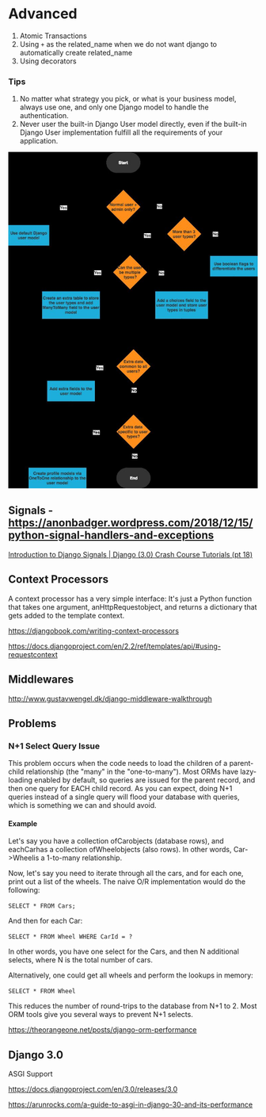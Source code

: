 # Advanced

1. Atomic Transactions
2. Using `+` as the related_name when we do not want django to automatically create related_name
3. Using decorators

### Tips

1. No matter what strategy you pick, or what is your business model, always use one, and only one Django model to handle the authentication.
2. Never user the built-in Django User model directly, even if the built-in Django User implementation fulfill all the requirements of your application.

![image](../../media/Advanced-image1.jpg)

## Signals - https://anonbadger.wordpress.com/2018/12/15/python-signal-handlers-and-exceptions

[Introduction to Django Signals | Django (3.0) Crash Course Tutorials (pt 18)](https://www.youtube.com/watch?v=Kc1Q_ayAeQk&list=PL-51WBLyFTg2vW-_6XBoUpE7vpmoR3ztO&index=18)

## Context Processors

A context processor has a very simple interface: It's just a Python function that takes one argument, anHttpRequestobject, and returns a dictionary that gets added to the template context.

https://djangobook.com/writing-context-processors

https://docs.djangoproject.com/en/2.2/ref/templates/api/#using-requestcontext

## Middlewares

http://www.gustavwengel.dk/django-middleware-walkthrough

## Problems

### N+1 Select Query Issue

This problem occurs when the code needs to load the children of a parent-child relationship (the "many" in the "one-to-many"). Most ORMs have lazy-loading enabled by default, so queries are issued for the parent record, and then one query for EACH child record. As you can expect, doing N+1 queries instead of a single query will flood your database with queries, which is something we can and should avoid.

#### Example

Let's say you have a collection ofCarobjects (database rows), and eachCarhas a collection ofWheelobjects (also rows). In other words, Car->Wheelis a 1-to-many relationship.

Now, let's say you need to iterate through all the cars, and for each one, print out a list of the wheels. The naive O/R implementation would do the following:

`SELECT * FROM Cars;`

And then for each Car:

`SELECT * FROM Wheel WHERE CarId = ?`

In other words, you have one select for the Cars, and then N additional selects, where N is the total number of cars.

Alternatively, one could get all wheels and perform the lookups in memory:

`SELECT * FROM Wheel`

This reduces the number of round-trips to the database from N+1 to 2. Most ORM tools give you several ways to prevent N+1 selects.

https://theorangeone.net/posts/django-orm-performance

## Django 3.0

ASGI Support

https://docs.djangoproject.com/en/3.0/releases/3.0

https://arunrocks.com/a-guide-to-asgi-in-django-30-and-its-performance
